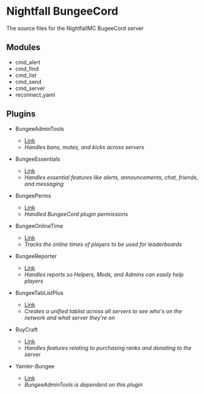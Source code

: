 # Nightfall BungeeCord

The source files for the NightfallMC BugeeCord server

## Modules
* cmd_alert
* cmd_find
* cmd_list
* cmd_send
* cmd_server
* reconnect_yaml

## Plugins
* BungeeAdminTools
  * [Link](https://www.spigotmc.org/resources/bungee-admin-tools-basics-edition.444/)
  * _Handles bans, mutes, and kicks across servers_

* BungeeEssentials
  * [Link](https://www.spigotmc.org/resources/bungeeessentials.1488/)
  * _Handles essential features like alerts, announcements, chat, friends, and messaging_

* BungeePerms
  * [Link](https://www.spigotmc.org/resources/bungeeperms.25/)
  * _Handled BungeeCord plugin permissions_

* BungeeOnlineTime
  * [Link](https://www.spigotmc.org/resources/bungeeonlinetime.795/)
  * _Tracks the online times of players to be used for leaderboards_

* BungeeReporter
  * [Link](https://www.spigotmc.org/resources/bungeereporter.1021/)
  * _Handles reports so Helpers, Mods, and Admins can easily help players_

* BungeeTabListPlus
  * [Link](https://www.spigotmc.org/resources/bungeetablistplus.313/)
  * _Creates a unified tablist across all servers to see who's on the network and what server they're on_

* BuyCraft
  * [Link](https://www.spigotmc.org/resources/buycraft.336/)
  * _Handles features relating to purchasing ranks and donating to the server_

* Yamler-Bungee
  * [Link](https://www.spigotmc.org/resources/yamler.315/)
  * _BungeeAdminTools is dependent on this plugin_